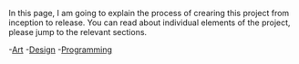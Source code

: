 In this page, I am going to explain the process of crearing this project from inception to release. You can read about individual elements of the project, please jump to the relevant sections.

-[Art](https://bmdfalmouth.github.io/DoomMod/Development/art.html)
-[Design](https://bmdfalmouth.github.io/DoomMod/Development/design.html)
-[Programming](https://bmdfalmouth.github.io/DoomMod/Development/programming.html)